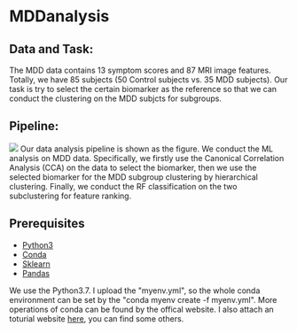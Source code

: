 # MDDanalysis

## Data and Task:
The MDD data contains 13 symptom scores and 87 MRI image features. Totally, we have 85 subjects (50 Control subjects vs. 35 MDD subjects). Our task is try to select the certain biomarker as the reference so that we can conduct the clustering on the MDD subjcts for subgroups.

## Pipeline:
![](https://github.com/xtrigold/MDDanalysis/blob/main/images/pipeline.png)
Our data analysis pipeline is shown as the figure. We conduct the ML analysis on MDD data. Specifically, we firstly use the Canonical Correlation Analysis (CCA) on the data to select the biomarker, then we use the selected biomarker for the MDD subgroup clustering by hierarchical clustering. Finally, we conduct the RF classification on the two subclustering for feature ranking.

## Prerequisites
* [Python3](https://www.python.org/)
* [Conda](https://docs.conda.io/projects/conda/en/latest/user-guide/tasks/manage-environments.html#)
* [Sklearn](https://scikit-learn.org/stable/)
* [Pandas](https://pandas.pydata.org/docs/index.html)

We use the Python3.7. I upload the "myenv.yml", so the whole conda environment can be set by the "conda myenv create -f myenv.yml". More operations of conda can be found by the offical website. I also attach an toturial website [here](https://shandou.medium.com/export-and-create-conda-environment-with-yml-5de619fe5a2), you can find some others.
